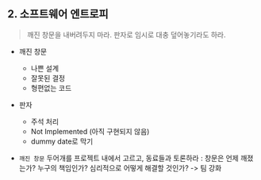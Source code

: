 ## 2. 소프트웨어 엔트로피

> 깨진 창문을 내버려두지 마라. 판자로 임시로 대충 덮어놓기라도 하라.

- 깨진 창문
  - 나쁜 설계
  - 잘못된 결정
  - 형편없는 코드
  
- 판자
  - 주석 처리
  - Not Implemented (아직 구현되지 않음)
  - dummy date로 막기
  
- `깨진 창문` 두어개를 프로젝트 내에서 고르고, 동료들과 토론하라 : 창문은 언제 깨졌는가? 누구의 책임인가? 심리적으로 어떻게 해결할 것인가?
-> 팀 강화